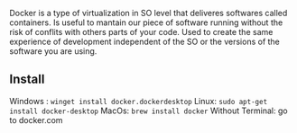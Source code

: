 Docker is a type of virtualization in SO level that deliveres softwares called containers.
	Is useful to mantain our piece of software running without the risk of conflits with others parts of your code.
	Used to create the same experience of development independent of the SO or the versions of the software you are using.

## Install
Windows :  ` winget install docker.dockerdesktop `
Linux:  `sudo apt-get install docker-desktop`
MacOs:   `brew install docker`
Without Terminal: go to docker.com

